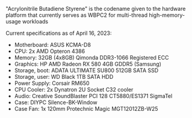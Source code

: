 "Acrylonitrile Butadiene Styrene" is the codename given to the hardware platform that currently serves as WBPC2 for multi-thread high-memory-usage workloads

Current specifications as of April 16, 2023:
- Motherboard: ASUS KCMA-D8
- CPU: 2x AMD Opteron 4386
- Memory: 32GB (4x8GB) Qimonda DDR3-1066 Registered ECC
- Graphics: HP AMD Radeon RX 580 4GB GDDR5 (Samsung)
- Storage, boot: ADATA ULTIMATE SU800 512GB SATA SSD
- Storage, user: WD Black 1TB SATA HDD
- Power Supply: Corsair RM650
- CPU Cooler: 2x Dynatron 2U Socket C32 cooler
- Audio: Creative SoundBlaster PCI 128 CT5880/ES1371 SigmaTel
- Case: DIYPC Silence-BK-Window
- Case Fan: 1x 120mm Protechnic Magic MGT12012ZB-W25

